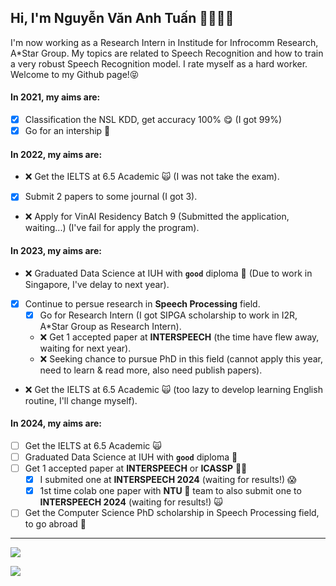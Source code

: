 ## Hi, I'm Nguyễn Văn Anh Tuấn 👋🏼💪🏼

I'm now working as a Research Intern in Institude for Infrocomm Research, A*Star Group. My topics are related to Speech Recognition and how to train a very robust Speech Recognition model. I rate myself as a hard worker. Welcome to my Github page!😝

#### In 2021, my aims are:

- [X] Classification the NSL KDD, get accuracy 100% 😋 (I got 99%)
- [X] Go for an intership 🤙

#### In 2022, my aims are:
- ❌ Get the IELTS at 6.5 Academic 🙀 (I was not take the exam).
- [X] Submit 2 papers to some journal (I got 3).
- ❌ Apply for VinAI Residency Batch 9 (Submitted the application, waiting...) (I've fail for apply the program).

#### In 2023, my aims are:
- ❌ Graduated Data Science at IUH with **`good`** diploma 🤟 (Due to work in Singapore, I've delay to next year).
- [x] Continue to persue research in **Speech Processing** field.
  - [x] Go for Research Intern (I got SIPGA scholarship to work in I2R, A*Star Group as Research Intern).
  - ❌ Get 1 accepted paper at **INTERSPEECH** (the time have flew away, waiting for next year).
  - ❌ Seeking chance to pursue PhD in this field (cannot apply this year, need to learn & read more, also need publish papers).
- ❌ Get the IELTS at 6.5 Academic 🙀 (too lazy to develop learning English routine, I'll change myself).

#### In 2024, my aims are:
- [ ] Get the IELTS at 6.5 Academic 🙀
- [ ] Graduated Data Science at IUH with **`good`** diploma 🤟
- [ ] Get 1 accepted paper at **INTERSPEECH** or **ICASSP** 📃📄
  - [x] I submited one at **INTERSPEECH 2024** (waiting for results!) 😱
  - [x] 1st time colab one paper with **NTU 🦁** team to also submit one to **INTERSPEECH 2024** (waiting for results!) 🙀
- [ ] Get the Computer Science PhD scholarship in Speech Processing field, to go abroad 🥳

---
![](https://github-readme-stats.vercel.app/api?username=tuanio&show_icons=true&theme=transparent)

![](https://komarev.com/ghpvc/?username=tuanio&color=blue)
